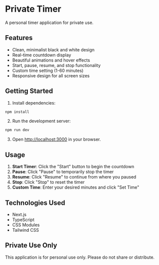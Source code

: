 # Private Timer

A personal timer application for private use.

## Features

- Clean, minimalist black and white design
- Real-time countdown display
- Beautiful animations and hover effects
- Start, pause, resume, and stop functionality
- Custom time setting (1-60 minutes)
- Responsive design for all screen sizes

## Getting Started

1. Install dependencies:
```bash
npm install
```

2. Run the development server:
```bash
npm run dev
```

3. Open [http://localhost:3000](http://localhost:3000) in your browser.

## Usage

1. **Start Timer**: Click the "Start" button to begin the countdown
2. **Pause**: Click "Pause" to temporarily stop the timer
3. **Resume**: Click "Resume" to continue from where you paused
4. **Stop**: Click "Stop" to reset the timer
5. **Custom Time**: Enter your desired minutes and click "Set Time"

## Technologies Used

- Next.js
- TypeScript
- CSS Modules
- Tailwind CSS

## Private Use Only

This application is for personal use only. Please do not share or distribute.
